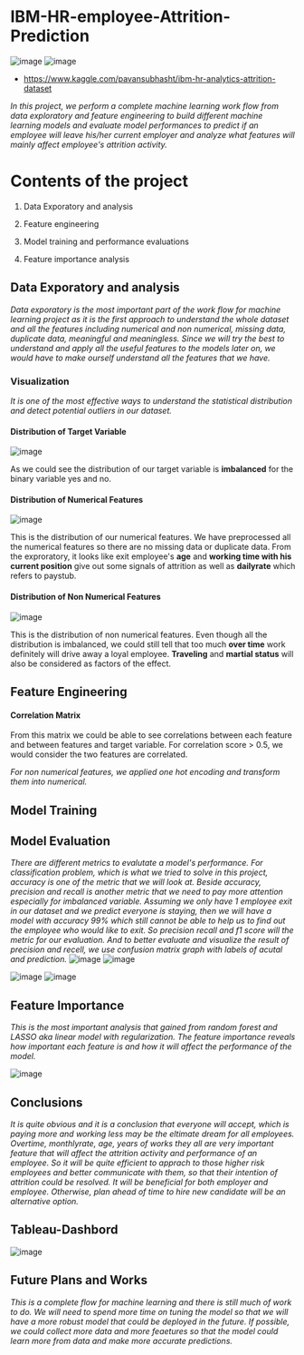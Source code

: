 # IBM-HR-employee-Attrition-Prediction
![image](https://github.com/Poojamotekar/IBM-HR-Analytics-Employee-Attrition-Performance/assets/66488693/1f2ffa7e-1516-4bee-bf07-b5cde3d45147)   ![image](https://github.com/Poojamotekar/IBM-HR-Analytics-Employee-Attrition-Performance/assets/66488693/1b5ba5ba-c779-4be5-b763-193b7b9edcf9) 

- https://www.kaggle.com/pavansubhasht/ibm-hr-analytics-attrition-dataset

*In this project, we perform a complete machine learning work flow from data exploratory and feature engineering to build different machine learning models and evaluate model performances to predict if an employee will leave his/her current employer and analyze what features will mainly affect employee's attrition activity.*

# Contents of the project
  
  1. Data Exporatory and analysis

  2. Feature engineering

  3. Model training and performance evaluations

  4. Feature importance analysis

## Data Exporatory and analysis

*Data exporatory is the most important part of the work flow for machine learning project as it is the first approach to understand the whole dataset and all the features including numerical and non numerical, missing data, duplicate data, meaningful and meaningless. Since we will try the best to understand and apply all the useful features to the models later on, we would have to make ourself understand all the features that we have.*

### Visualization
*It is one of the most effective ways to understand the statistical distribution and detect potential outliers in our dataset.*

#### Distribution of Target Variable
![image](https://github.com/Poojamotekar/IBM-HR-Analytics-Employee-Attrition-Performance/assets/66488693/f95e6e71-7f89-46f0-b293-296c586aab43)
 
 As we could see the distribution of our target variable is **imbalanced** for the binary variable yes and no.

#### Distribution of Numerical Features 
![image](https://github.com/Poojamotekar/IBM-HR-Analytics-Employee-Attrition-Performance/assets/66488693/504cd43c-51ea-4711-9be7-58fe1fee627d)

This is the distribution of our numerical features. We have preprocessed all the numerical features so there are no missing data or duplicate data. 
From the exproratory, it looks like exit employee's **age** and **working time with his current position** give out some signals of attrition as well as **dailyrate** which refers to paystub.

#### Distribution of Non Numerical Features
![image](https://github.com/Poojamotekar/IBM-HR-Analytics-Employee-Attrition-Performance/assets/66488693/9cfd0876-1c58-44e0-881b-1fadb175deee)

This is the distribution of non numerical features. Even though all the distribution is imbalanced, we could still tell that too much **over time** work definitely will drive away a loyal employee. **Traveling** and **martial status** will also be considered as factors of the effect.

## Feature Engineering

#### Correlation Matrix

From this matrix we could be able to see correlations between each feature and between features and target variable. For correlation score > 0.5, we would consider the two features are correlated.

*For non numerical features, we applied one hot encoding and transform them into numerical.*

## Model Training


## Model Evaluation

*There are different metrics to evalutate a model's performance. For classification problem, which is what we tried to solve in this project, accuracy is one of the metric that we will look at. Beside accuracy, precision and recall is another metric that we need to pay more attention especially for imbalanced variable. Assuming we only have 1 employee exit in our dataset and we predict everyone is staying, then we will have a model with accuracy 99% which still cannot be able to help us to find out the employee who would like to exit. So precision recall and f1 score will the metric for our evaluation. And to better evaluate and visualize the result of precision and recell, we use confusion matrix graph with labels of acutal and prediction.*
![image](https://github.com/Poojamotekar/IBM-HR-Analytics-Employee-Attrition-Performance/assets/66488693/7ea5af15-3002-474a-8971-d0881dd7b4f8)  ![image](https://github.com/Poojamotekar/IBM-HR-Analytics-Employee-Attrition-Performance/assets/66488693/4eeeb2ea-0a3c-4f54-bc03-8af54163a015)



 ![image](https://github.com/Poojamotekar/IBM-HR-Analytics-Employee-Attrition-Performance/assets/66488693/1571c9ba-5873-4807-a7ac-9425a63e704e) ![image](https://github.com/Poojamotekar/IBM-HR-Analytics-Employee-Attrition-Performance/assets/66488693/8368bc4e-ff75-4707-b03b-d566b0b0f999)



## Feature Importance

*This is the most important analysis that gained from random forest and LASSO aka linear model with regularization. The feature importance reveals how important each feature is and how it will affect the performance of the model.*

![image](https://github.com/Poojamotekar/IBM-HR-Analytics-Employee-Attrition-Performance/assets/66488693/4a4d4801-3408-4707-bc6c-6a158c65a903)


## Conclusions

*It is quite obvious and it is a conclusion that everyone will accept, which is paying more and working less may be the eltimate dream for all employees.
Overtime, monthlyrate, age, years of works they all are very important feature that will affect the attrition activity and performance of an employee. So it will be quite efficient to apprach to those higher risk employees and better communicate with them, so that their intention of attrition could be resolved. It will be beneficial for both employer and employee. Otherwise, plan ahead of time to hire new candidate will be an alternative option.*
## Tableau-Dashbord 
![image](https://github.com/Poojamotekar/IBM-HR-Analytics-Employee-Attrition-Performance/assets/66488693/1e0a42ba-184d-4644-924f-bdaf3bd324fa)


## Future Plans and Works

*This is a complete flow for machine learning and there is still much of work to do. We will need to spend more time on tuning the model so that we will have a more robust model that could be deployed in the future. If possible, we could collect more data and more feaetures so that the model could learn more from data and make more accurate predictions.*
